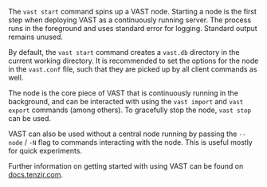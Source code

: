 The `vast start` command spins up a VAST node. Starting a node is the first step
when deploying VAST as a continuously running server. The process runs in the
foreground and uses standard error for logging. Standard output remains unused.

By default, the `vast start` command creates a `vast.db` directory in the
current working directory. It is recommended to set the options for the node in
the `vast.conf` file, such that they are picked up by all client commands as
well.

The node is the core piece of VAST that is continuously running in the
background, and can be interacted with using the `vast import` and `vast export`
commands (among others). To gracefully stop the node, `vast stop` can be used.

VAST can also be used without a central node running by passing the `--node` /
`-N` flag to commands interacting with the node. This is useful mostly for quick
experiments.

Further information on getting started with using VAST can be found on
[docs.tenzir.com](https://docs.tenzir.com/vast/quick-start/introduction).
